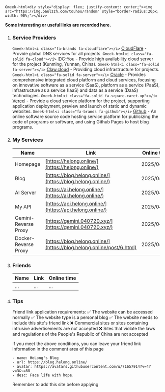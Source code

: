 `Gmeek-html<div style="display: flex; justify-content: center;"><img src="https://img.paulzzh.com/touhou/random" style="border-radius:20px; width: 90%;"></div>`

**Some interesting or useful links are recorded here.**

1. ### Service Providers

    `Gmeek-html<i class="fa-brands fa-cloudflare"></i>` [CloudFlare](https://www.cloudflare.com/zh-cn/) - Provide global DNS services for all projects.
    `Gmeek-html<i class="fa-solid fa-cloud"></i>` [IDC-You](https://idcyou.cn/) - Provide high availability cloud server for the project (Kunming, Yunnan, China).
    `Gmeek-html<i class="fa-solid fa-server"></i>` [Claw.cloud](https://claw.cloud/) - Providing cloud infrastructure for projects.
    `Gmeek-html<i class="fa-solid fa-server"></i>` [Oracle](https://www.oracle.com/) - Provides comprehensive integrated cloud platform and cloud services, focusing on innovative software as a service (SaaS), platform as a service (PaaS), infrastructure as a service (IaaS) and data as a service (DaaS) technologies.
    `Gmeek-html<i class="fa-solid fa-square-caret-up"></i>` [Vercel](https://vercel.com/) - Provide a cloud service platform for the project, supporting application deployment, preview and launch of static and dynamic websites.
    `Gmeek-html<i class="fa-brands fa-github"></i>` [Github](https://github.com/) - An online software source code hosting service platform for publicizing the code of programs or software, and using Github Pages to host blog programs.

2. ### My Services

    |  Name  | Link  | Online time |
    |  ----  |  ----  | ---- |
    |  Homepage  | [https://helong.online/](https://helong.online/) | 2025/04/25 |
    |  Blog  | [https://blog.helong.online/](https://blog.helong.online/) | 2025/04/25 |
    |  AI Server  | [https://ai.helong.online/](https://ai.helong.online/) | 2025/04/25 |
    |  My API  | [https://api.helong.online/](https://api.helong.online/) | 2025/04/20 |
    |  Gemini-Reverse Proxy  | [https://gemini.040720.xyz/](https://gemini.040720.xyz/) | 2025/04/19 |
    |  Docker-Reverse Proxy  | [https://blog.helong.online/](https://blog.helong.online/post/6.html) | 2025/04/20 |

3. ### Friends
    |  Name  | Link  | Online time |
    |  ----  |  ----  | ---- |
    |  ...  | ... | ... |
5. ### Tips

    Friend link application requirements:
    ✅ The website can be accessed normally
    ✅ The website type is a personal blog
    ✅ The website needs to include this site's friend link
    ❌ Commercial sites or sites containing intrusive advertisements are not accepted
    ❌ Sites that violate the laws and regulations of the People's Republic of China are not accepted

    If you meet the above conditions, you can leave your friend link information in the comment area of ​​this page

    ```
    - name: HeLong's Blog
    - url: https://blog.helong.online/
    - avatar: https://avatars.githubusercontent.com/u/71657914?v=4?v=3&s=88
    - desc: Face life with hope.
    ```
    Remember to add this site before applying
